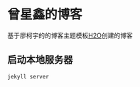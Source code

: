 # 曾星鑫的博客

基于廖柯宇的的博客主题模板[H2O](https://github.com/kaeyleo/jekyll-theme-H2O)创建的博客

## 启动本地服务器

```bash
jekyll server
```